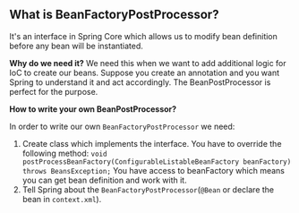 
## What is BeanFactoryPostProcessor?  
It's an interface in Spring Core which allows us to modify bean definition before any bean will be instantiated.

**Why do we need it?**
We need this when we want to add additional logic for IoC to create our beans. Suppose you create an annotation and you want Spring to understand it and act accordingly. The BeanPostProcessor is perfect for the purpose.

**How to write your own BeanPostProcessor?**

In order to write our own `BeanFactoryPostProcessor` we need:
1. Create class which implements the interface. You have to override the following method:
`void postProcessBeanFactory(ConfigurableListableBeanFactory beanFactory) throws BeansException;`
	You have access to beanFactory which means you can get bean definition and work with it.
2. Tell Spring about the `BeanFactoryPostProcessor`(`@Bean` or declare the bean in `context.xml`).
